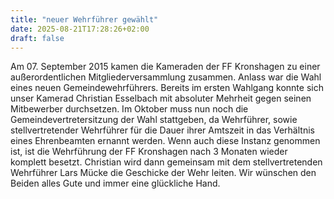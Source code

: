 ```yaml
---
title: "neuer Wehrführer gewählt"
date: 2025-08-21T17:28:26+02:00
draft: false
---
```


Am 07. September 2015 kamen die Kameraden der FF Kronshagen zu einer außerordentlichen Mitgliederversammlung zusammen.
Anlass war die Wahl eines neuen Gemeindewehrführers.
Bereits im ersten Wahlgang konnte sich unser Kamerad Christian Esselbach mit absoluter Mehrheit gegen seinen Mitbewerber durchsetzen. 
Im Oktober muss nun noch die Gemeindevertretersitzung der Wahl stattgeben, da Wehrführer, sowie stellvertretender Wehrführer für die Dauer ihrer Amtszeit in das Verhältnis eines Ehrenbeamten ernannt werden. 
Wenn auch diese Instanz genommen ist, ist die Wehrführung der FF Kronshagen nach 3 Monaten wieder komplett besetzt. 
Christian wird dann gemeinsam mit dem stellvertretenden Wehrführer Lars Mücke die Geschicke der Wehr leiten. 
Wir wünschen den Beiden alles Gute und immer eine glückliche Hand.
